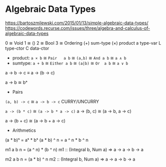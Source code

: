 # Algebraic Data Types

https://bartoszmilewski.com/2015/01/13/simple-algebraic-data-types/
https://codewords.recurse.com/issues/three/algebra-and-calculus-of-algebraic-data-types

0 ≅ Void
1 ≅ ()
2 ≅ Bool
3 ≅ Ordering
(+) sum-type
(×) product
a type-var
L type-ctor
C data-ctor

- product: `a × b` ≅ `Pair   a b` ≅ `(a,b)` ≅ `And a b` ≅ `a ∧ b`
- sumtype: `a + b` ≅ `Either a b` ≅ `(a|b)` ≅ `Or  a b` ≅ `a ∨ b`

a -> b -> c ≡ a -> (b -> c)

a -> b ≅ bᵃ


* Pairs

`(a, b) -> c` ≅ `a -> b -> c`     CURRY/UNCURRY

`a -> (b * c)` ≅ `(a -> b * a -> c)`  a -> (b, c) ≅ (a -> b, a -> c)

a -> (b + c) ≅ (a -> b + a -> c)

* Arithmetics

(a * b)ˢ = aˢ * bˢ    (a * b) ^ n = a ^ n * b ^ n

m1 a b n = (a ^ n) * (b ^ n)
m1 :: (Integral b, Num a) => a -> a -> b -> a

m2 a b n = (a * b) ^ n
m2 :: (Integral b, Num a) => a -> a -> b -> a
